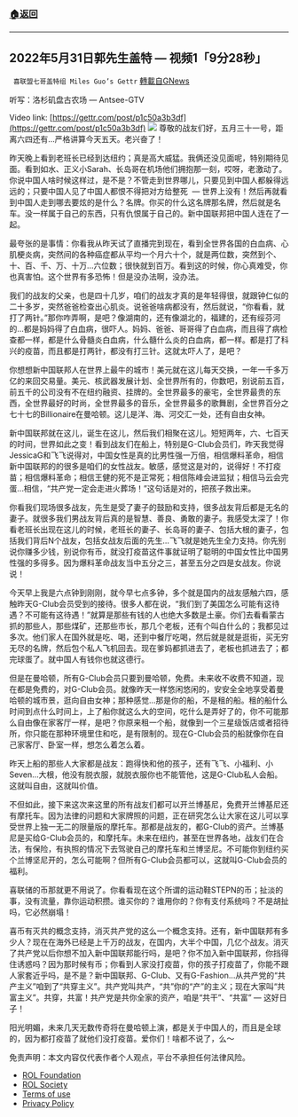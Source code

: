 ###  [:house:返回](README.md)
---


## 2022年5月31日郭先生盖特 — 视频1「9分28秒」
` 喜联盟七哥盖特组 Miles Guo’s Gettr` [轉載自GNews](https://gnews.org/zh-hans/2641655/)

听写：洛杉矶盘古农场 — Antsee-GTV
 
Video link: [https://gettr.com/post/p1c50a3b3df](https://gettr.com/post/p1c50a3b3df)
 ![](https://assets.gnews.org/wp-content/uploads/2022/06/88B36696-DBF2-44A4-80E9-025FA1DB7C95_1654060694.jpeg) 
尊敬的战友们好，五月三十一号，距离六四还有…严格讲算今天五天。老兴奋了！
 
昨天晚上看到老班长已经到达纽约；真是高大威猛。我俩还没见面呢，特别期待见面。看到如水、正义小Sarah、长岛哥在机场他们拥抱那一刻，哎呀，老激动了。你说中国人啥时候这样过，是不是？不管走到世界哪儿，只要见到中国人都躲得远远的；只要中国人见了中国人都恨不得把对方给整死  — 世界上没有！然后再就看到中国人走到哪去要炫的是什么？名牌。你买的什么这名牌那名牌，然后就是名车。没一样属于自己的东西，只有仇恨属于自己的。新中国联邦把中国人连在了一起。
 
最夸张的是事情：你看我从昨天试了直播完到现在，看到全世界各国的白血病、心肌梗炎病，突然间的各种癌症都从平均一个月六十个，就是两位数，突然到个、十、百、千、万、十万…六位数；很快就到百万。看到这的时候，你心真难受，你也真害怕。这个世界有多恐怖！但是没办法啊，没办法。
 
我们的战友的父亲，也是四十几岁，咱们的战友才真的是年轻得很，就跟钟仁似的二十多岁，突然爸爸检查出心肌炎。说爸爸啥病都没有，然后就说，“你看看，就打了两针。”那你咋弄啊，是吧？像湖南的，还有像湖北的，福建的，还有绥芬河的…都是妈妈得了白血病，很吓人。妈妈、爸爸、哥哥得了白血病，而且得了病检查都一样，都是什么骨髓炎白血病，什么髓什么炎的白血病，都一样。都是打了科兴的疫苗，而且都是打两针，都没有打三针。这就太吓人了，是吧？
 
你想想新中国联邦人在世界上最牛的城市！美元就在这儿每天交换，一年一千多万亿的来回交易量。美元、核武器发展计划、全世界所有的，你数吧，别说前五百，前五千的公司没有不在纽约融资、挂牌的。全世界最多的豪宅，全世界最贵的东西，全世界最好的时尚，全世界最多的音乐，全世界最多的歌舞剧，全世界百分之七十七的Billionaire在曼哈顿。这儿是洋、海、河交汇一处，还有自由女神。
 
新中国联邦就在这儿，诞生在这儿，然后我们相聚在这儿。短短两年，六、七百天的时间，世界如此之变！看到战友们在船上，特别是G-Club会员们，昨天我觉得JessicaG和飞飞说得对，中国女性是真的比男性强一万倍，相信爆料革命，相信新中国联邦的的很多是咱们的女性战友。敏感，感觉这是对的，说得好！不打疫苗；相信爆料革命；相信王健的死不是正常死；相信陈峰会进监狱；相信马云会完蛋…相信，“共产党一定会走进火葬场！”这句话是对的，把孩子救出来。
 
你看我们现场很多战友，先生是受了妻子的鼓励和支持，很多战友背后都是无名的妻子。就很多我们男战友背后真的是智慧、善良、勇敢的妻子。我感受太深了！你看老班长出现在这儿的时候，老班长的妻子、长岛哥的妻子、包括大根的妻子，包括我们背后N个战友，包括女战友后面的先生…飞飞就是她先生全力支持。你先别说你赚多少钱，别说你有币，就没打疫苗这件事就证明了聪明的中国女性比中国男性强的多得多。因为爆料革命战友当中五分之三，甚至五分之四是女战友。你说说！
 
今天早上我是六点钟到刚刚，就今早七点多钟，多个就是国内的战友感触六四，感触昨天G-Club会员受到的接待。很多人都在说，“我们到了美国怎么可能有这待遇？不可能有这待遇！”就算是那些有钱的人也绝大多数是土豪。你们去看看蒙古抓的那些人，那些煤矿，还那些市长，那几个老板，还有个叫白什么的；我都见过多次。他们家人在国外就是吃、喝，还到中餐厅吃喝，然后就是就是逛街，买无穷无尽的名牌，然后包个私人飞机回去。现在爹妈都抓进去了，老板也抓进去了；都完球蛋了。就中国人有钱你也就这德行。
 
但是在曼哈顿，所有G-Club会员只要到曼哈顿，免费。未来收不收费不知道，现在都是免费的，对G-Club会员。就像昨天一样悠闲悠闲的，安安全全地享受着曼哈顿的城市景，逛向自由女神；那种感觉…那是你的船，不是租的船。租的船什么时间到点什么时间上，上了船你就这么大的空间，吃什么是弄好了的，你不可能那么自由像在家客厅一样，是吧？你原来租一个船，就像到一个三星级饭店或者招待所，你只能在那种环境里住和吃，是有限制的。现在G-Club会员的船就像你在自己家客厅、卧室一样，想怎么着怎么着。
 
昨天上船的那些人大家都是战友：跑得快和他的孩子，还有飞飞、小福利、小Seven…大根，他没有脱衣服，就脱衣服你也不能管他，这是G-Club私人会船。这就叫自由，这就叫价值。
 
不但如此，接下来这次来这里的所有战友们都可以开兰博基尼，免费开兰博基尼还有摩托车。因为法律的问题和大家牌照的问题，正在研究怎么让大家在这儿可以享受世界上独一无二的限量版的摩托车。那都是战友的，都G-Club的资产。兰博基尼是买给G-Club会员的，和摩托车。未来在纽约，甚至在世界各地，战友们在合法，有保险，有执照的情况下去驾驶自己的摩托车和兰博坚尼。不可能你到纽约买个兰博坚尼开的，怎么可能啊？但所有G-Club会员都可以，这就叫G-Club会员的福利。
 
喜联储的币那就更不用说了。你看看现在这个所谓的运动鞋STEPN的币；扯淡的事，没有流量，靠你运动积攒。谁买你的？谁用你的？你有支付系统吗？不是胡扯吗，它必然崩塌！
 
喜币有灭共的概念支持，消灭共产党的这么一个概念支持。还有，新中国联邦有多少人？现在在海外已经是上千万的战友，在国内，大半个中国，几亿个战友。消灭了共产党以后你想不加入新中国联邦能行吗，是吧？你不加入新中国联邦，你挡得住诱惑吗？因为那时候有币；你看到人家没打疫苗，你的孩子打疫苗了，你能不跟人家套近乎吗，是不是？新中国联邦、G-Club、又有G-Fashion…从共产党的“共产主义”咱到了“共穿主义”。共产党叫共产，“共”你的“产”的主义；现在大家叫“共富主义”。共穿，共富！共产党是共你全家的资产，咱是“共干”、“共富” — 这好日子！
 
阳光明媚，未来几天无数传奇将在曼哈顿上演，都是关于中国人的，而且是全球的，因为都打疫苗了就他们没打疫苗。爱你们！啥都不说了，么～

免责声明：本文内容仅代表作者个人观点，平台不承担任何法律风险。
  
- [ROL Foundation](https://rolfoundation.org/)
- [ROL Society](https://rolsociety.org/)
- [Terms of use](https://gnews.org/terms-of-use-3/)
- [Privacy Policy](https://gnews.org/privacy-policy/)
